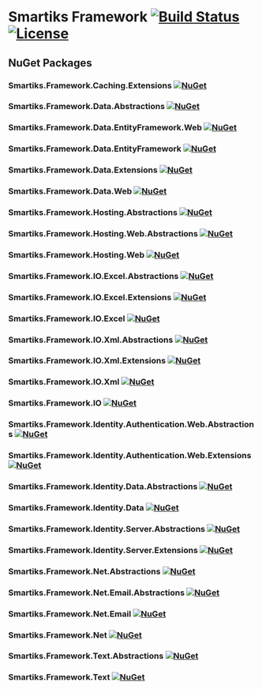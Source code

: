 ﻿# Smartiks Framework [![Build Status](https://ci.appveyor.com/api/projects/status/bp8vqaqp92f7wqan?svg=true)](https://ci.appveyor.com/project/mehyaa/smartiks-framework) [![License](https://img.shields.io/github/license/smartikscomtr/smartiks-framework.svg)](https://github.com/smartikscomtr/smartiks-framework/blob/master/LICENSE)

## NuGet Packages

### Smartiks.Framework.Caching.Extensions [![NuGet](https://img.shields.io/nuget/v/Smartiks.Framework.Caching.Extensions.svg)](https://www.nuget.org/packages/Smartiks.Framework.Caching.Extensions)

### Smartiks.Framework.Data.Abstractions [![NuGet](https://img.shields.io/nuget/v/Smartiks.Framework.Data.Abstractions.svg)](https://www.nuget.org/packages/Smartiks.Framework.Data.Abstractions)

### Smartiks.Framework.Data.EntityFramework.Web [![NuGet](https://img.shields.io/nuget/v/Smartiks.Framework.Data.EntityFramework.Web.svg)](https://www.nuget.org/packages/Smartiks.Framework.Data.EntityFramework.Web)

### Smartiks.Framework.Data.EntityFramework [![NuGet](https://img.shields.io/nuget/v/Smartiks.Framework.Data.EntityFramework.svg)](https://www.nuget.org/packages/Smartiks.Framework.Data.EntityFramework)

### Smartiks.Framework.Data.Extensions [![NuGet](https://img.shields.io/nuget/v/Smartiks.Framework.Data.Extensions.svg)](https://www.nuget.org/packages/Smartiks.Framework.Data.Extensions)

### Smartiks.Framework.Data.Web [![NuGet](https://img.shields.io/nuget/v/Smartiks.Framework.Data.Web.svg)](https://www.nuget.org/packages/Smartiks.Framework.Data.Web)

### Smartiks.Framework.Hosting.Abstractions [![NuGet](https://img.shields.io/nuget/v/Smartiks.Framework.Hosting.Abstractions.svg)](https://www.nuget.org/packages/Smartiks.Framework.Hosting.Abstractions)

### Smartiks.Framework.Hosting.Web.Abstractions [![NuGet](https://img.shields.io/nuget/v/Smartiks.Framework.Hosting.Web.Abstractions.svg)](https://www.nuget.org/packages/Smartiks.Framework.Hosting.Web.Abstractions)

### Smartiks.Framework.Hosting.Web [![NuGet](https://img.shields.io/nuget/v/Smartiks.Framework.Hosting.Web.svg)](https://www.nuget.org/packages/Smartiks.Framework.Hosting.Web)

### Smartiks.Framework.IO.Excel.Abstractions [![NuGet](https://img.shields.io/nuget/v/Smartiks.Framework.IO.Excel.Abstractions.svg)](https://www.nuget.org/packages/Smartiks.Framework.IO.Excel.Abstractions)

### Smartiks.Framework.IO.Excel.Extensions [![NuGet](https://img.shields.io/nuget/v/Smartiks.Framework.IO.Excel.Extensions.svg)](https://www.nuget.org/packages/Smartiks.Framework.IO.Excel.Extensions)

### Smartiks.Framework.IO.Excel [![NuGet](https://img.shields.io/nuget/v/Smartiks.Framework.IO.Excel.svg)](https://www.nuget.org/packages/Smartiks.Framework.IO.Excel)

### Smartiks.Framework.IO.Xml.Abstractions [![NuGet](https://img.shields.io/nuget/v/Smartiks.Framework.IO.Xml.Abstractions.svg)](https://www.nuget.org/packages/Smartiks.Framework.IO.Xml.Abstractions)

### Smartiks.Framework.IO.Xml.Extensions [![NuGet](https://img.shields.io/nuget/v/Smartiks.Framework.IO.Xml.Extensions.svg)](https://www.nuget.org/packages/Smartiks.Framework.IO.Xml.Extensions)

### Smartiks.Framework.IO.Xml [![NuGet](https://img.shields.io/nuget/v/Smartiks.Framework.IO.Xml.svg)](https://www.nuget.org/packages/Smartiks.Framework.IO.Xml)

### Smartiks.Framework.IO [![NuGet](https://img.shields.io/nuget/v/Smartiks.Framework.IO.svg)](https://www.nuget.org/packages/Smartiks.Framework.IO)

### Smartiks.Framework.Identity.Authentication.Web.Abstractions [![NuGet](https://img.shields.io/nuget/v/Smartiks.Framework.Identity.Authentication.Web.Abstractions.svg)](https://www.nuget.org/packages/Smartiks.Framework.Identity.Authentication.Web.Abstractions)

### Smartiks.Framework.Identity.Authentication.Web.Extensions [![NuGet](https://img.shields.io/nuget/v/Smartiks.Framework.Identity.Authentication.Web.Extensions.svg)](https://www.nuget.org/packages/Smartiks.Framework.Identity.Authentication.Web.Extensions)

### Smartiks.Framework.Identity.Data.Abstractions [![NuGet](https://img.shields.io/nuget/v/Smartiks.Framework.Identity.Data.Abstractions.svg)](https://www.nuget.org/packages/Smartiks.Framework.Identity.Data.Abstractions)

### Smartiks.Framework.Identity.Data [![NuGet](https://img.shields.io/nuget/v/Smartiks.Framework.Identity.Data.svg)](https://www.nuget.org/packages/Smartiks.Framework.Identity.Data)

### Smartiks.Framework.Identity.Server.Abstractions [![NuGet](https://img.shields.io/nuget/v/Smartiks.Framework.Identity.Server.Abstractions.svg)](https://www.nuget.org/packages/Smartiks.Framework.Identity.Server.Abstractions)

### Smartiks.Framework.Identity.Server.Extensions [![NuGet](https://img.shields.io/nuget/v/Smartiks.Framework.Identity.Server.Extensions.svg)](https://www.nuget.org/packages/Smartiks.Framework.Identity.Server.Extensions)

### Smartiks.Framework.Net.Abstractions [![NuGet](https://img.shields.io/nuget/v/Smartiks.Framework.Net.Abstractions.svg)](https://www.nuget.org/packages/Smartiks.Framework.Net.Abstractions)

### Smartiks.Framework.Net.Email.Abstractions [![NuGet](https://img.shields.io/nuget/v/Smartiks.Framework.Net.Email.Abstractions.svg)](https://www.nuget.org/packages/Smartiks.Framework.Net.Email.Abstractions)

### Smartiks.Framework.Net.Email [![NuGet](https://img.shields.io/nuget/v/Smartiks.Framework.Net.Email.svg)](https://www.nuget.org/packages/Smartiks.Framework.Net.Email)

### Smartiks.Framework.Net [![NuGet](https://img.shields.io/nuget/v/Smartiks.Framework.Net.svg)](https://www.nuget.org/packages/Smartiks.Framework.Net)

### Smartiks.Framework.Text.Abstractions [![NuGet](https://img.shields.io/nuget/v/Smartiks.Framework.Text.Abstractions.svg)](https://www.nuget.org/packages/Smartiks.Framework.Text.Abstractions)

### Smartiks.Framework.Text [![NuGet](https://img.shields.io/nuget/v/Smartiks.Framework.Text.svg)](https://www.nuget.org/packages/Smartiks.Framework.Text)
